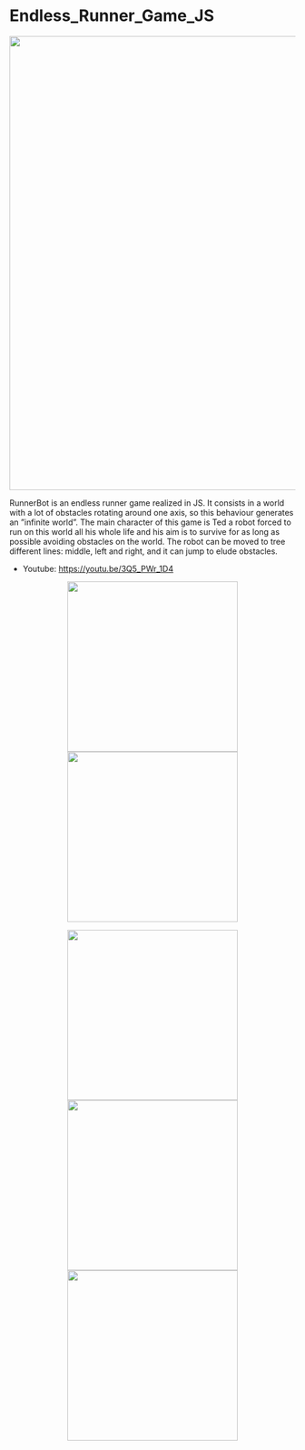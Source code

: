 # Endless_Runner_Game_JS

<p align="center">
  <img src="https://user-images.githubusercontent.com/114728905/200166822-ce9e6d42-9616-4a42-afb0-8775da579694.gif" width="800" />
</p>
RunnerBot is an endless runner game realized in JS. It consists in a world with a lot of obstacles rotating around one axis, so this behaviour generates an ”infinite world”. The main character of this game is Ted a robot forced to run on this world all his whole life and his aim is to survive for as long as possible avoiding obstacles on the world. The robot can be moved to tree different lines: middle, left and right, and it can jump to elude obstacles.


- Youtube: https://youtu.be/3Q5_PWr_1D4

<p align="center">
  <img src="https://user-images.githubusercontent.com/114728905/200166939-1c6dfca7-c39d-4b88-944f-3ac865b62a9c.png" width="300" />
  <img src="https://user-images.githubusercontent.com/114728905/200166943-09e0eac9-2ebc-4aed-a34c-2f6f43e7a28e.png" width="300" />
</p>
<p align="center">
  <img src="https://user-images.githubusercontent.com/114728905/200166933-289422c5-e3e4-4676-b973-2d56b94acae7.png" width="300" />
  <img src="https://user-images.githubusercontent.com/114728905/200166934-b138217b-11bc-49f2-8232-5dbec77ce6bd.png" width="300" />
  <img src="https://user-images.githubusercontent.com/114728905/200166937-b59360d7-ad64-4b38-b3f2-926b7205cb79.png" width="300" />
</p>

